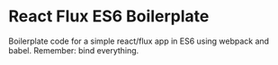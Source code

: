 # React Flux ES6 Boilerplate
Boilerplate code for a simple react/flux app in ES6 using webpack and babel. Remember: bind everything.
